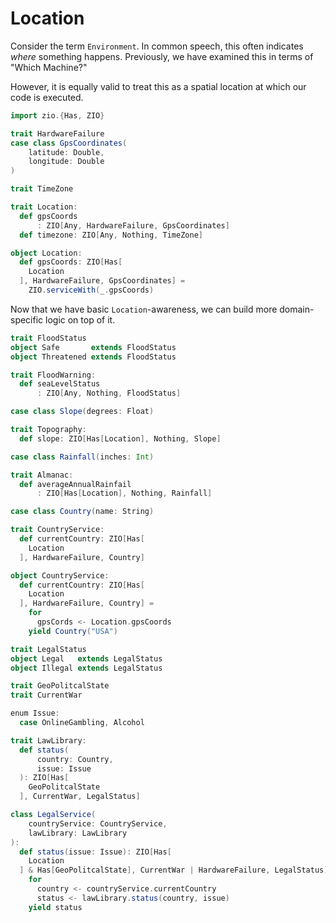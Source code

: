 # Location

Consider the term `Environment`.
In common speech, this often indicates _where_ something happens.
Previously, we have examined this in terms of "Which Machine?"

However, it is equally valid to treat this as a spatial location at which our code is executed.

```scala mdoc
import zio.{Has, ZIO}
```

```scala mdoc
trait HardwareFailure
case class GpsCoordinates(
    latitude: Double,
    longitude: Double
)

trait TimeZone

trait Location:
  def gpsCoords
      : ZIO[Any, HardwareFailure, GpsCoordinates]
  def timezone: ZIO[Any, Nothing, TimeZone]

object Location:
  def gpsCoords: ZIO[Has[
    Location
  ], HardwareFailure, GpsCoordinates] =
    ZIO.serviceWith(_.gpsCoords)
```

Now that we have basic `Location`-awareness, we can build more domain-specific logic on top of it.


```scala mdoc
trait FloodStatus
object Safe       extends FloodStatus
object Threatened extends FloodStatus

trait FloodWarning:
  def seaLevelStatus
      : ZIO[Any, Nothing, FloodStatus]
```

```scala mdoc
case class Slope(degrees: Float)

trait Topography:
  def slope: ZIO[Has[Location], Nothing, Slope]
```

```scala mdoc
case class Rainfall(inches: Int)

trait Almanac:
  def averageAnnualRainfail
      : ZIO[Has[Location], Nothing, Rainfall]
```


```scala mdoc
case class Country(name: String)

trait CountryService:
  def currentCountry: ZIO[Has[
    Location
  ], HardwareFailure, Country]

object CountryService:
  def currentCountry: ZIO[Has[
    Location
  ], HardwareFailure, Country] =
    for
      gpsCords <- Location.gpsCoords
    yield Country("USA")
```

```scala mdoc
trait LegalStatus
object Legal   extends LegalStatus
object Illegal extends LegalStatus

trait GeoPolitcalState
trait CurrentWar

enum Issue:
  case OnlineGambling, Alcohol

trait LawLibrary:
  def status(
      country: Country,
      issue: Issue
  ): ZIO[Has[
    GeoPolitcalState
  ], CurrentWar, LegalStatus]

class LegalService(
    countryService: CountryService,
    lawLibrary: LawLibrary
):
  def status(issue: Issue): ZIO[Has[
    Location
  ] & Has[GeoPolitcalState], CurrentWar | HardwareFailure, LegalStatus] =
    for
      country <- countryService.currentCountry
      status <- lawLibrary.status(country, issue)
    yield status
```
